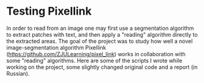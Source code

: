 # Testing Pixellink

In order to read from an image one may first use a segmentation algorithm to extract patches with text, and then apply a "reading" algorithm directly to the extracted areas. The goal of the project was to study how well a novel image-segmentation algorithm Pixellink (https://github.com/ZJULearning/pixel_link) works in collaboration with some "reading" algorithms. Here are some of the scripts I wrote while working on the project, some slightly changed original code and a report (in Russian).
